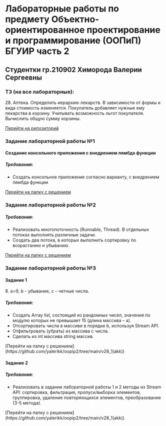# Лабораторные работы по предмету Объектно-ориентированное проектирование и программирование (ООПиП) БГУИР часть 2

<h2>Студентки гр.210902 Химорода Валерии Сергеевны</h2>

<h3>ТЗ (на все лабораторные):</h3>
28. Аптека. Определить иерархию лекарств. В зависимости от формы и вида стоимость изменяется. Покупатель добавляет нужные ему лекарства в корзину. Учитывать возможность льгот покупателя. Вычислить общую сумму корзины.

[Перейти на репозиторий](https://github.com/yalerikk/oopip2)

<h3>Задание лабораторной работы №1</h3>
<h4>Создание консольного приложения с внедрением лямбда функции</h4>

<h5>Требования:</h5>
<ul>
    <li>Создать консольное приложение согласно варианту, с внедрением лямбда функции </li>
</ul>

[Перейти на папку с решением](https://github.com/yalerikk/oopip2/tree/main/v28_1(akk))
<h3>Задание лабораторной работы №2</h3>
<h5>Требования:</h5>
<ul>
    <li>Реализовать многопоточность (Runnable, Thread). В отдельных потоках выполнять различные задачи.</li>
    <li>Создать два потока, в которых выполнить сортировку по возрастанию и убыванию.</li>
</ul>

[Перейти на папку с решением](https://github.com/yalerikk/oopip2/tree/main/var28_2)
<h3>Задание лабораторной работы №3</h3>
<h4>Задание 1</h4>
8. a=9, b - убывание, c – четные числа.

<h5>Требования:</h5>
<ul>
    <li>Создать Array list, состоящий из рандомных чисел, значения по модулю которых не превышает 15 (длина массива – a).</li>
    <li>Отсортировать числа в массиве в порядке b, используя Stream API.</li>
    <li>Отфильтровать (убрать) из массива c числа.</li>
    <li>Сделать из int массива string массив.</li>
</ul>
[Перейти на папку с решением](https://github.com/yalerikk/oopip2/tree/main/v28_1(akk))

<h4>Задание 2</h4>
<h5>Требования:</h5>
<ul>
    <li>Реализовать в задании лабораторной работы 1 и 2 методы из Stream API: сортировка, фильтрация, пропуск/выборка элементов, группировка, удаление повторяющихся элементов, преобразование (3-5 метода).</li>
</ul>
[Перейти на папку с решением](https://github.com/yalerikk/oopip2/tree/main/v28_1(akk))
